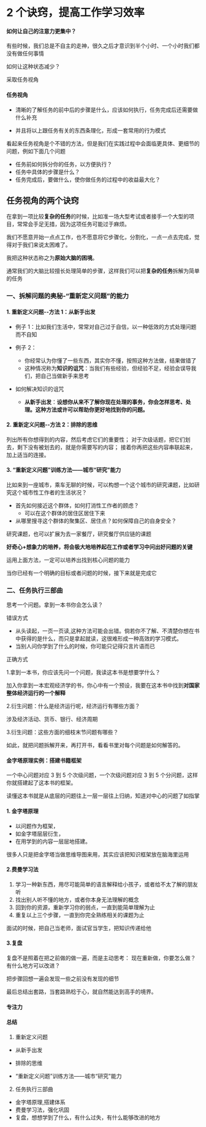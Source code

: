 # 2 个诀窍，提高工作学习效率

#### 如何让自己的注意力更集中？

有些时候，我们总是不自主的走神，很久之后才意识到半个小时、一个小时我们都没有做任何事情

如何让这种状态减少？

采取任务视角

#### 任务视角

- 清晰的了解任务的前中后的步骤是什么，应该如何执行，任务完成后还需要做什么补充

- 并且将以上跟任务有关的东西条理化，形成一套常用的行为模式

看起来任务视角是个不错的方法，但是我们在实践过程中会面临更具体、更细节的问题，例如下面几个问题

- 任务前如何拆分你的任务，以方便执行？
- 任务中具体的步骤是什么？
- 任务完成后，要做什么，使你做任务的过程中的收益最大化？

## 任务视角的两个诀窍

在拿到一项比较**复杂的任务**的时候，比如准一场大型考试或者接手一个大型的项目，常常会手足无措，因为这项任务可能过于麻烦。

我们不愿意开始一点点工作，也不愿意将它步骤化，分割化，一点一点去完成，觉得对于我们来说太困难了。

我把这种状态称之为**原始大脑的困境**。

通常我们的大脑比较擅长处理简单的步骤，这样我们可以把**复杂的任务**拆解为简单的任务

### 一、拆解问题的奥秘-“重新定义问题”的能力

#### 1. 重新定义问题--方法 1：从新手出发

- 例子 1：比如我们生活中，常常对自己过于自信，以一种低效的方式处理问题而不自知
- 例子 2：

  - 你经常认为你懂了一些东西，其实你不懂，按照这种方法做，结果做错了
  - 这种情况称为**知识的诅咒**：当我们有些经验，但经验不足，经验会误导我们，把自己当做新手来思考

- 如何解决知识的诅咒
  - **从新手出发**：**设想你从来不了解你现在处理的事务，你会怎样思考、处理。这种方法或许可以帮助你更好地找到你的问题。**

#### 2. 重新定义问题--方法 2：排除的思维

列出所有你想得到的内容，然后考虑它们的重要性；
对于次级话题，把它们划去，剩下没有被划去的，就是你需要写的内容；
接着你再把这些内容串联起来，加上适当的连接。

#### 3. “重新定义问题”训练方法——城市“研究"能力

比如来到一座城市，乘车无聊的时候，可以构想一个这个城市的研究课题，比如研究这个城市性工作者的生活状况？

- 首先如何接近这个群体，如何打消性工作者的顾虑？
  - 可以在这个群体的居住区居住下来
- 从哪里搜寻这个群体的聚集区、居住点？如何保障自己的自身安全？

研究课题，也可以扩展为去一家餐厅，研究餐厅供应链的课题

**好奇心+想象力的培养，将会极大地培养起在工作或者学习中问出好问题的关键**

运用上面方法，一定可以培养出找到核心问题的能力

当你已经有一个明确的目标或者问题的时候，接下来就是完成它

### 二、任务执行三部曲

思考一个问题。拿到一本书你会怎么读？

错误方式

- 从头读起，一页一页读,这种方法可能会出错。倘若你不了解、不清楚你想在书中获得的是什么，而只是拿起就读，这很难形成一种高效的学习模式。
- 当别人问你学到了什么的时候，你可能只记得只言片语而已

正确方式

1.拿到一本书，你应该先问一个问题，我读这本书是想要学什么？

加入你拿到一本宏观经济学的书，你心中有一个预设，我要在这本书中找到**对国家整体经济运行的一个解释**

2.衍生问题：什么是经济运行呢，经济运行有哪些方面？

涉及经济活动、货币、银行、经济周期

3.衍生问题：这些方面的细枝末节问题有哪些？

如此，就把问题拆解开来，再打开书，看看书里对每个问题是如何解答的。

#### 金字塔原理实例：搭建书籍框架

一个中心问题对应 3 到 5 个次级问题，一个次级问题对应 3 到 5 个分问题，这样你就搭建起了这本书的框架。

读懂这本书就是从底层的问题往上一层一层往上归纳，知道对中心的问题了如指掌

#### 1. 金字塔原理

- 以问题作为框架，
- 如金字塔层层衍生，
- 在用学到的内容一层层地搭建。

很多人只是把金字塔当做思维导图来用，其实应该把知识框架放在脑海里运用

#### 2.费曼学习法

1. 学习一种新东西，用尽可能简单的语言解释给小孩子，或者给不太了解的朋友听
2. 找出别人听不懂的地方，或者你本身无法理解的概念
3. 回到你的资源，重新学习你的弱点，一直到能简单理解为止
4. 重复以上三个步骤，一直到你完全熟练相关的课题为止

面试的时候，把自己当老师，面试官当学生，把知识传递给他

#### 3.复盘

复盘不是照着在把之前做的做一遍，而是主动思考：
现在重新做，你要怎么做？有什么地方可以改进？

把步骤回想一遍会发现一些之前没有发现的细节

最后总结出套路，当套路熟稔于心，就自然能达到高手的境界。

#### 专注力

#### 总结

1. 重新定义问题

- 从新手出发

- 排除的思维

- “重新定义问题”训练方法——城市“研究"能力

2. 任务执行三部曲

- 金字塔原理,搭建体系
- 费曼学习法，强化巩固
- 复盘，想想学到了什么，有什么过失，有什么能够改进的地方
